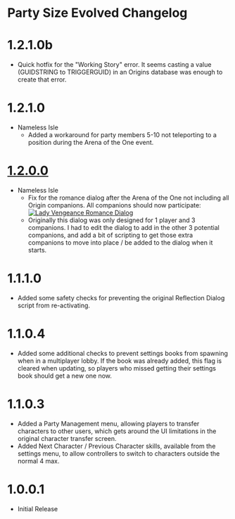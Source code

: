 Party Size Evolved Changelog
=======
# 1.2.1.0b
* Quick hotfix for the "Working Story" error. It seems casting a value (GUIDSTRING to TRIGGERGUID) in an Origins database was enough to create that error.

# 1.2.1.0
* Nameless Isle
	* Added a workaround for party members 5-10 not teleporting to a position during the Arena of the One event.

# [1.2.0.0](#1.2.0.0)
* Nameless Isle
	* Fix for the romance dialog after the Arena of the One not including all Origin companions. All companions should now participate:  
[![Lady Vengeance Romance Dialog](https://i.imgur.com/j35tITSl.jpg)](https://i.imgur.com/j35tITS.png)
	* Originally this dialog was only designed for 1 player and 3 companions. I had to edit the dialog to add in the other 3 potential companions, and add a bit of scripting to get those extra companions to move into place / be added to the dialog when it starts.

# 1.1.1.0
* Added some safety checks for preventing the original Reflection Dialog script from re-activating.

# 1.1.0.4
* Added some additional checks to prevent settings books from spawning when in a multiplayer lobby. If the book was already added, this flag is cleared when updating, so players who missed getting their settings book should get a new one now.

# 1.1.0.3
* Added a Party Management menu, allowing players to transfer characters to other users, which gets around the UI limitations in the original character transfer screen.
* Added Next Character / Previous Character skills, available from the settings menu, to allow controllers to switch to characters outside the normal 4 max.

# 1.0.0.1
* Initial Release
